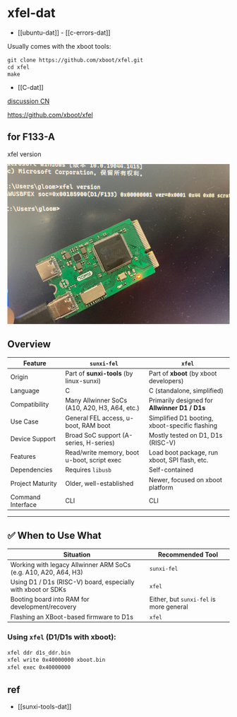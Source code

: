 
# xfel-dat

- [[ubuntu-dat]] - [[c-errors-dat]]

Usually comes with the xboot tools:

    git clone https://github.com/xboot/xfel.git
    cd xfel
    make

- [[C-dat]]

[discussion CN ](https://whycan.com/t_6546.html)

https://github.com/xboot/xfel


## for F133-A 

xfel version 

![](2025-08-08-12-52-33.png)



## Overview

| Feature                    | `sunxi-fel`                                  | `xfel`                                          |
|---------------------------|----------------------------------------------|------------------------------------------------|
| Origin                    | Part of **sunxi-tools** (by linux-sunxi)     | Part of **xboot** (by xboot developers)        |
| Language                  | C                                            | C (standalone, simplified)                     |
| Compatibility             | Many Allwinner SoCs (A10, A20, H3, A64, etc.)| Primarily designed for **Allwinner D1 / D1s**  |
| Use Case                  | General FEL access, u-boot, RAM boot         | Simplified D1 booting, xboot-specific flashing |
| Device Support            | Broad SoC support (A-series, H-series)       | Mostly tested on D1, D1s (RISC-V)              |
| Features                  | Read/write memory, boot u-boot, script exec  | Load boot package, run xboot, SPI flash, etc.  |
| Dependencies              | Requires `libusb`                            | Self-contained                                 |
| Project Maturity          | Older, well-established                      | Newer, focused on xboot platform               |
| Command Interface         | CLI                                          | CLI                                            |

---

## ✅ When to Use What

| Situation | Recommended Tool |
|----------|------------------|
| Working with legacy Allwinner ARM SoCs (e.g. A10, A20, A64, H3) | `sunxi-fel` |
| Using D1 / D1s (RISC-V) board, especially with xboot or SDKs    | `xfel`      |
| Booting board into RAM for development/recovery                 | Either, but `sunxi-fel` is more general |
| Flashing an XBoot-based firmware to D1s                         | `xfel`      |


### Using `xfel` (D1/D1s with xboot):

```bash
xfel ddr d1s_ddr.bin
xfel write 0x40000000 xboot.bin
xfel exec 0x40000000
```

## ref 

- [[sunxi-tools-dat]]